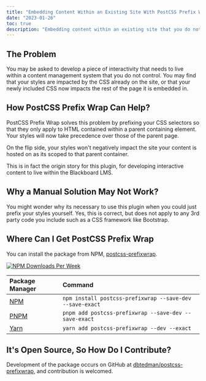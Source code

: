 ```yaml
---
title: "Embedding Content Within an Existing Site With PostCSS Prefix Wrap"
date: "2023-01-26"
toc: true
description: "Embedding content within an existing site that you do not control, can be made possible with PostCSS Prefix Wrap, including third party libraries that you do not maintain."
---
```


## The Problem

You may be asked to develop a piece of interactivity that needs to live within a content management system that you do not control. You may find that your styles are impacted by the CSS already on the site, or that your newly included CSS now impacts the rest of the page it is embedded in.

## How PostCSS Prefix Wrap Can Help?

PostCSS Prefix Wrap solves this problem by prefixing your CSS selectors so that they only apply to HTML contained within a parent containing element. Your styles will now take precedence over those of the parent page.

On the flip side, your styles won't negatively impact the site your content is hosted on as its scoped to that parent container.

This is in fact the origin story for this plugin, for developing interactive content to live within the Blackboard LMS.

## Why a Manual Solution May Not Work?

You might wonder why its necessary to use this plugin when you could just prefix your styles yourself. Yes, this is correct, but does not apply to any 3rd party code you include such as a CSS framework like Bootstrap.

## Where Can I Get PostCSS Prefix Wrap

You can install the package from NPM, [postcss-prefixwrap](https://www.npmjs.com/package/postcss-prefixwrap).

[![NPM Downloads Per Week](https://img.shields.io/npm/dw/postcss-prefixwrap?color=blue&logo=npm&style=for-the-badge)](https://www.npmjs.com/package/postcss-prefixwrap)

| Package Manager                                         | Command                                                  |
| :------------------------------------------------------ | :------------------------------------------------------- |
| [NPM](https://www.npmjs.com/package/postcss-prefixwrap) | `npm install postcss-prefixwrap --save-dev --save-exact` |
| [PNPM](https://pnpm.io)                                 | `pnpm add postcss-prefixwrap --save-dev --save-exact`    |
| [Yarn](https://yarnpkg.com/package/postcss-prefixwrap)  | `yarn add postcss-prefixwrap --dev --exact`              |

## It's Open Source, So How Do I Contribute?

Development of the package occurs on GitHub
at [dbtedman/postcss-prefixwrap](https://github.com/dbtedman/postcss-prefixwrap), and contribution is welcomed.
